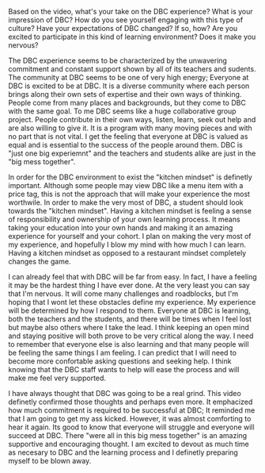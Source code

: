 Based on the video, what's your take on the DBC experience? 
What is your impression of DBC? 
How do you see yourself engaging with this type of culture? 
Have your expectations of DBC changed? If so, how? 
Are you excited to participate in this kind of learning environment? Does it make you nervous?


The DBC experience seems to be characterized by the unwavering commitment and constant support shown by all of its teachers and sudents. The community at DBC seems to be one of very high energy; Everyone at DBC is excited to be at DBC. It is a diverse community where each person brings along their own sets of expertise and their own ways of thinking. People come from many places and backgrounds, but they come to DBC with the same goal. To me DBC seems like a huge collaborative group project. People contribute in their own ways, listen, learn, seek out help and are also willing to give it. It is a program with many moving pieces and with no part that is not vital. I get the feeling that everyone at DBC is valued as equal and is essential to the success of the people around them. DBC is "just one big experiemnt" and the teachers and students alike are just in the "big mess together".

In order for the DBC environment to exist the "kitchen mindset" is definetly important. Although some people may view DBC like a menu item with a price tag, this is not the approach that will make your experience the most worthwile. In order to make the very most of DBC, a student should look towards the "kitchen mindset". Having a kitchen mindset is feeling a sense of responsibility and ownership of your own learning process. It means taking your education into your own hands and making it an amazing experience for yourself and your cohort. I plan on making the very most of my experience, and hopefully I blow my mind with how much I can learn. Having a kitchen mindset as opposed to a restaurant mindset completely changes the game. 

I can already feel that with DBC will be far from easy. In fact, I have a feeling it may be the hardest thing I have ever done. At the very least you can say that I'm nervous. It will come many challenges and roadblocks, but I'm hoping that I wont let these obstacles define my experience. My experience will be determined by how I respond to them. Everyone at DBC is learning, both the teachers and the students, and there will be times when I feel lost but maybe also others where I take the lead. I think keeping an open mind and staying positive will both prove to be very critical along the way. I need to remember that everyone else is also learning and that many people will be feeling the same things I am feeling. I can predict that I will need to become more confortable asking questions and seeking help. I think knowing that the DBC staff wants to help will ease the process and will make me feel very supported.

I have always thought that DBC was going to be a real grind. This video definetly confirmed those thoughts and perhaps even more. It emphacized how much commitment is required to be successful at DBC; It reminded me that I am going to get my ass kicked. However, it was almost comforting to hear it again. Its good to know that everyone will struggle and everyone will succeed at DBC. There "were all in this big mess together" is an amazing supportive and encouraging thought. I am excited to devout as much time as necesary to DBC and the learning process and I definetly preparing myself to be blown away. 